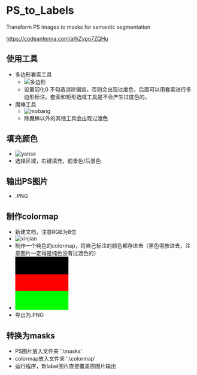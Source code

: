PS_to_Labels
====
Transform PS images to masks for semantic segmentation

https://codeantenna.com/a/hZypo7ZQHu

使用工具
--------
- 多边形套索工具
  - ![[多边形](https://github.com/Huramhex/PS_to_Labels/blob/292bb7a5a066d03d788ffe60d7b36d927813aba2/ps_to_masks/%E5%A4%9A%E8%BE%B9%E5%A5%97%E7%B4%A2.png)](https://github.com/Huramhex/image/blob/154606d57fb72b0b413412531d3f329f2daab36b/ps_to_masks/%E5%A4%9A%E8%BE%B9%E5%A5%97%E7%B4%A2.png)
  - 设置羽化0 不勾选消除锯齿，否则会出现过度色，后面可以用套索进行多边形标注。套索和矩形选框工具是不会产生过度色的。
- 魔棒工具
  - ![mobang](https://github.com/Huramhex/image/blob/154606d57fb72b0b413412531d3f329f2daab36b/ps_to_masks/%E9%AD%94%E6%9C%AF%E6%A3%92.png)
  - 除魔棒以外的其他工具会出现过渡色

填充颜色
--------
- ![yanse](https://github.com/Huramhex/image/blob/154606d57fb72b0b413412531d3f329f2daab36b/ps_to_masks/%E8%89%B2%E6%9D%BF.png)
- 选择区域，右键填充，前景色/后景色

输出PS图片
-----
- .PNG

制作colormap
------
- 新建文档，注意RGB为8位
- ![xinjian](https://github.com/Huramhex/image/blob/10582de2dd33166d11bf403c7f761f6cef1902db/ps_to_masks/colormap%E6%96%B0%E5%BB%BA.png)
- 制作一个纯色的colormap，将自己标注的颜色都存进去（黑色得放进去，注意图片一定得是纯色没有过渡色的）
- ![colormap](https://github.com/Huramhex/PS_to_Labels/blob/351a8986263438af855a7adbd4a2e54e2d4425e8/colormap/colormap.png)
- 导出为.PNG

转换为masks
-----
- PS图片放入文件夹 '.\masks'
- colormap放入文件夹 '.\colormap'
- 运行程序，新label图片直接覆盖原图片输出

